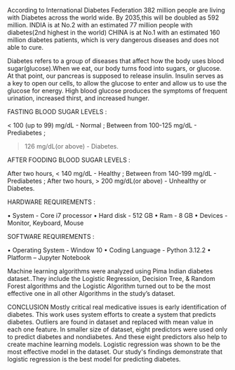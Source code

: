 According to International Diabetes Federation 382
million people are living with Diabetes across the world wide. By 2035,this will be doubled as 592 million.
INDIA is at No.2 with an estimated 77 million people with diabetes(2nd highest in the world) CHINA is at No.1
with an estimated 160 million diabetes patients, which is very dangerous diseases and does not able to cure.

Diabetes refers to a group of diseases that affect how the body
uses blood sugar(glucose).When we eat, our body turns food into sugars, or glucose. At that point, our pancreas
is supposed to release insulin. Insulin serves as a key to open our cells, to allow the glucose to enter and allow
us to use the glucose for energy.
High blood glucose produces the symptoms of frequent urination, increased
thirst, and increased hunger. 

FASTING BLOOD SUGAR LEVELS :

 < 100 (up to 99) mg/dL - Normal ;
 Between from 100-125 mg/dL - Prediabetes ;
> 126 mg/dL(or above) - Diabetes.

AFTER FOODING BLOOD SUGAR LEVELS :

After two hours, < 140 mg/dL - Healthy ;
Between from 140-199 mg/dL - Prediabetes ;
After two hours, > 200 mg/dL(or above) -
Unhealthy or Diabetes.

HARDWARE REQUIREMENTS :

• System - Core i7 processor
• Hard disk - 512 GB
• Ram - 8 GB
• Devices - Monitor, Keyboard, Mouse

SOFTWARE REQUIREMENTS :

• Operating System - Window 10
• Coding Language - Python 3.12.2
• Platform – Jupyter Notebook

Machine learning algorithms were analyzed using
Pima Indian diabetes dataset..They include the Logistic Regression,
Decision Tree, & Random Forest algorithms and the Logistic Algorithm turned
out to be the most effective one in all other
Algorithms in the study’s dataset.

CONCLUSION
Mostly critical real medicative issues is early identification of
diabetes. This work uses system efforts to create a system that
predicts diabetes. Outliers are found in dataset and replaced
with mean value in each one feature. In smaller size of dataset,
eight predictors were used only to predict diabetes and nondiabetes. And these eight predictors also help to create
machine learning models. Logistic regression was shown to be
the most effective model in the dataset. Our study's findings
demonstrate that logistic regression is the best model for predicting diabetes.
